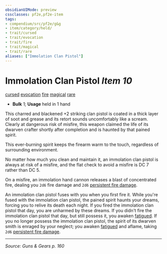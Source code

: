 ```yaml
---
obsidianUIMode: preview
cssclasses: pf2e,pf2e-item
tags:
- compendium/src/pf2e/g&g
- item/category/held/
- trait/cursed
- trait/evocation
- trait/fire
- trait/magical
- trait/rare
aliases: ["Immolation Clan Pistol"]
---
```

# Immolation Clan Pistol *Item 10*  
[cursed](rules/traits/cursed-gmg.md "Cursed Item Trait")  [evocation](rules/traits/evocation.md "Evocation School Trait")  [fire](rules/traits/fire.md "Fire Energy & Element Trait")  [magical](rules/traits/magical.md "Magical Item Trait")  [rare](rules/traits/rare.md "Rare Rarity Trait")  

- **Bulk** 1; **Usage** held in 1 hand

This charred and blackened +2 striking clan pistol is coated in a thick layer of soot and grease and its retort sounds uncomfortably like a scream. Clearly at dangerous risk of misfire, this weapon claimed the life of its dwarven crafter shortly after completion and is haunted by that pained spirit.

This ever-burning spirit keeps the firearm warm to the touch, regardless of surrounding environment.

No matter how much you clean and maintain it, an immolation clan pistol is always at risk of a misfire, and the flat check to avoid a misfire is DC 7 rather than DC 5.

On a misfire, an immolation hand cannon releases a blast of concentrated fire, dealing you `2d6` fire damage and `2d6` [persistent fire damage](rules/conditions.md#Persistent%20Damage).

An immolation clan pistol fuses with you when you first fire it. While you're fused with the immolation clan pistol, the pained spirit haunts your dreams, forcing you to relive its death each night. If you fired the immolation clan pistol that day, you are unharmed by these dreams. If you didn't fire the immolation clan pistol that day, but still possess it, you awaken [fatigued](rules/conditions.md#Fatigued). If you no longer possess the immolation clan pistol, the spirit of its dwarven smith is enraged by your neglect; you awaken [fatigued](rules/conditions.md#Fatigued) and aflame, taking `2d6` [persistent fire damage](rules/conditions.md#Persistent%20Damage).


---
*Source: Guns & Gears p. 160*